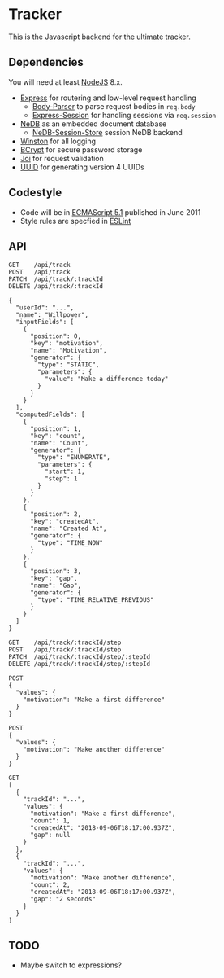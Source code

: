 # Tracker

This is the Javascript backend for the ultimate tracker.

## Dependencies

You will need at least [NodeJS](https://nodejs.org) 8.x.

* [Express](https://www.npmjs.com/package/express) for routering and low-level request handling
  * [Body-Parser](https://www.npmjs.com/package/body-parser) to parse request bodies in `req.body` 
  * [Express-Session](https://www.npmjs.com/package/express-session) for handling sessions via `req.session` 
* [NeDB](https://www.npmjs.com/package/nedb) as an embedded document database
  * [NeDB-Session-Store](https://www.npmjs.com/package/nedb-session-store) session NeDB backend
* [Winston](https://www.npmjs.com/package/winston) for all logging
* [BCrypt](https://www.npmjs.com/package/bcrypt) for secure password storage
* [Joi](https://www.npmjs.com/package/joi) for request validation
* [UUID](https://www.npmjs.com/package/uuid) for generating version 4 UUIDs

## Codestyle

* Code will be in [ECMAScript 5.1](https://www.ecma-international.org/ecma-262/5.1/) published in June 2011
* Style rules are specfied in [ESLint](.eslintrc.yml)

## API
```
GET    /api/track
POST   /api/track
PATCH  /api/track/:trackId
DELETE /api/track/:trackId

{
  "userId": "...",
  "name": "Willpower",
  "inputFields": [
    {
      "position": 0,
      "key": "motivation",
      "name": "Motivation",
      "generator": {
        "type": "STATIC",
        "parameters": {
          "value": "Make a difference today"
        }
      }
    }
  ],
  "computedFields": [
    {
      "position": 1,
      "key": "count",
      "name": "Count",
      "generator": {
        "type": "ENUMERATE",
        "parameters": {
          "start": 1,
          "step": 1
        }
      }
    },
    {
      "position": 2,
      "key": "createdAt",
      "name": "Created At",
      "generator": {
        "type": "TIME_NOW"
      }
    },
    {
      "position": 3,
      "key": "gap",
      "name": "Gap",
      "generator": {
        "type": "TIME_RELATIVE_PREVIOUS"
      }
    }
  ]
}

GET    /api/track/:trackId/step
POST   /api/track/:trackId/step
PATCH  /api/track/:trackId/step/:stepId
DELETE /api/track/:trackId/step/:stepId

POST
{
  "values": {
    "motivation": "Make a first difference"
  }
}

POST
{
  "values": {
    "motivation": "Make another difference"
  }
}

GET
[
  {
    "trackId": "...",
    "values": {
      "motivation": "Make a first difference",
      "count": 1,
      "createdAt": "2018-09-06T18:17:00.937Z",
      "gap": null
    }
  },
  {
    "trackId": "...",
    "values": {
      "motivation": "Make another difference",
      "count": 2,
      "createdAt": "2018-09-06T18:17:00.937Z",
      "gap": "2 seconds"
    }
  }
]
```

## TODO

* Maybe switch to expressions?
